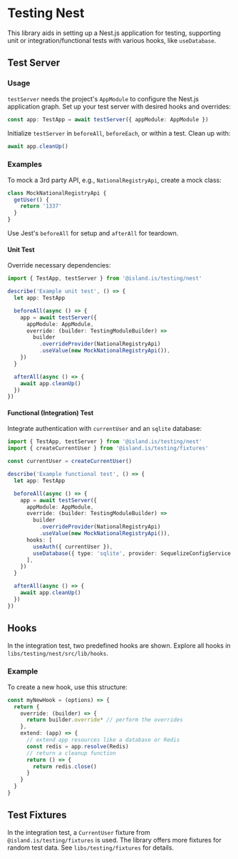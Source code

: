 # Testing Nest

This library aids in setting up a Nest.js application for testing, supporting unit or integration/functional tests with various hooks, like `useDatabase`.

## Test Server

### Usage

`testServer` needs the project's `AppModule` to configure the Nest.js application graph. Set up your test server with desired hooks and overrides:

```typescript
const app: TestApp = await testServer({ appModule: AppModule })
```

Initialize `testServer` in `beforeAll`, `beforeEach`, or within a test. Clean up with:

```typescript
await app.cleanUp()
```

### Examples

To mock a 3rd party API, e.g., `NationalRegistryApi`, create a mock class:

```typescript
class MockNationalRegistryApi {
  getUser() {
    return '1337'
  }
}
```

Use Jest's `beforeAll` for setup and `afterAll` for teardown.

#### Unit Test

Override necessary dependencies:

```typescript
import { TestApp, testServer } from '@island.is/testing/nest'

describe('Example unit test', () => {
  let app: TestApp

  beforeAll(async () => {
    app = await testServer({
      appModule: AppModule,
      override: (builder: TestingModuleBuilder) =>
        builder
          .overrideProvider(NationalRegistryApi)
          .useValue(new MockNationalRegistryApi()),
    })
  }

  afterAll(async () => {
    await app.cleanUp()
  })
})
```

#### Functional (Integration) Test

Integrate authentication with `currentUser` and an `sqlite` database:

```typescript
import { TestApp, testServer } from '@island.is/testing/nest'
import { createCurrentUser } from '@island.is/testing/fixtures'

const currentUser = createCurrentUser()

describe('Example functional test', () => {
  let app: TestApp

  beforeAll(async () => {
    app = await testServer({
      appModule: AppModule,
      override: (builder: TestingModuleBuilder) =>
        builder
          .overrideProvider(NationalRegistryApi)
          .useValue(new MockNationalRegistryApi()),
      hooks: [
        useAuth({ currentUser }),
        useDatabase({ type: 'sqlite', provider: SequelizeConfigService }),
      ],
    })
  }

  afterAll(async () => {
    await app.cleanUp()
  })
})
```

## Hooks

In the integration test, two predefined hooks are shown. Explore all hooks in `libs/testing/nest/src/lib/hooks`.

### Example

To create a new hook, use this structure:

```typescript
const myNewHook = (options) => {
  return {
    override: (builder) => {
      return builder.override* // perform the overrides
    },
    extend: (app) => {
      // extend app resources like a database or Redis
      const redis = app.resolve(Redis)
      // return a cleanup function
      return () => {
        return redis.close()
      }
    }
  }
}
```

## Test Fixtures

In the integration test, a `CurrentUser` fixture from `@island.is/testing/fixtures` is used. The library offers more fixtures for random test data. See `libs/testing/fixtures` for details.

